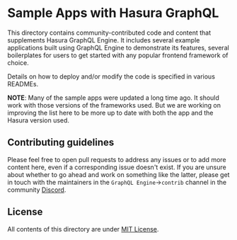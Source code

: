 # Sample Apps with Hasura GraphQL

This directory contains community-contributed code and content that supplements Hasura GraphQL Engine. It includes several example applications built using GraphQL Engine to demonstrate its features, several boilerplates for users to get started with any popular frontend framework of choice. 

Details on how to deploy and/or modify the code is specified in various READMEs.

**NOTE**: Many of the sample apps were updated a long time ago. It should work with those versions of the frameworks used. But we are working on improving the list here to be more up to date with both the app and the Hasura version used.

## Contributing guidelines

Please feel free to open pull requests to address any issues or to add more content here, even if a corresponding issue doesn't exist. If you are unsure about whether to go ahead and work on something like the latter, please get in touch with the maintainers in the `GraphQL Engine`->`contrib` channel in the community [Discord](https://discord.gg/vBPpJkS).

## License

All contents of this directory are under [MIT License](./LICENSE).
